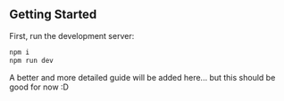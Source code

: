 ## Getting Started

First, run the development server:

```bash
npm i
npm run dev
```

A better and more detailed guide will be added here... but this should be good for now :D
